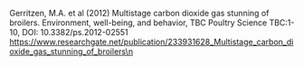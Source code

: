 Gerritzen, M.A. et al (2012) Multistage carbon dioxide gas stunning of broilers. Environment, well-being, and behavior, TBC Poultry Science TBC:1-10, DOI: 10.3382/ps.2012-02551 https://www.researchgate.net/publication/233931628_Multistage_carbon_dioxide_gas_stunning_of_broilers\n
